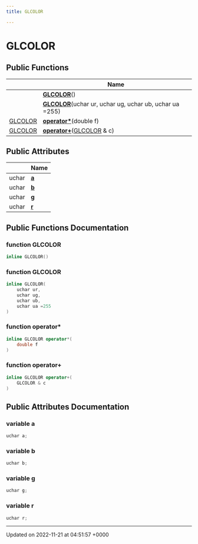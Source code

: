 ```yaml
---
title: GLCOLOR

---
```


# GLCOLOR





## Public Functions

|                | Name           |
| -------------- | -------------- |
| | **[GLCOLOR](../Classes/classGLCOLOR.md#function-glcolor)**() |
| | **[GLCOLOR](../Classes/classGLCOLOR.md#function-glcolor)**(uchar ur, uchar ug, uchar ub, uchar ua =255) |
| [GLCOLOR](../Classes/classGLCOLOR.md) | **[operator*](../Classes/classGLCOLOR.md#function-operator*)**(double f) |
| [GLCOLOR](../Classes/classGLCOLOR.md) | **[operator+](../Classes/classGLCOLOR.md#function-operator+)**([GLCOLOR](../Classes/classGLCOLOR.md) & c) |

## Public Attributes

|                | Name           |
| -------------- | -------------- |
| uchar | **[a](../Classes/classGLCOLOR.md#variable-a)**  |
| uchar | **[b](../Classes/classGLCOLOR.md#variable-b)**  |
| uchar | **[g](../Classes/classGLCOLOR.md#variable-g)**  |
| uchar | **[r](../Classes/classGLCOLOR.md#variable-r)**  |

## Public Functions Documentation

### function GLCOLOR

```cpp
inline GLCOLOR()
```


### function GLCOLOR

```cpp
inline GLCOLOR(
    uchar ur,
    uchar ug,
    uchar ub,
    uchar ua =255
)
```


### function operator*

```cpp
inline GLCOLOR operator*(
    double f
)
```


### function operator+

```cpp
inline GLCOLOR operator+(
    GLCOLOR & c
)
```


## Public Attributes Documentation

### variable a

```cpp
uchar a;
```


### variable b

```cpp
uchar b;
```


### variable g

```cpp
uchar g;
```


### variable r

```cpp
uchar r;
```


-------------------------------

Updated on 2022-11-21 at 04:51:57 +0000